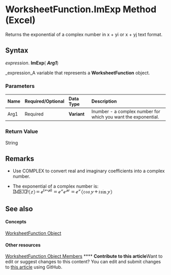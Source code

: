 
# WorksheetFunction.ImExp Method (Excel)

Returns the exponential of a complex number in x + yi or x + yj text format.


## Syntax

 _expression_. **ImExp**( **_Arg1_**)

 _expression_A variable that represents a  **WorksheetFunction** object.


### Parameters



|**Name**|**Required/Optional**|**Data Type**|**Description**|
|:-----|:-----|:-----|:-----|
|Arg1|Required| **Variant**|Inumber - a complex number for which you want the exponential.|

### Return Value

String


## Remarks




- Use COMPLEX to convert real and imaginary coefficients into a complex number.
    
- The exponential of a complex number is:
![](images/awfimexp_ZA06051159.gif)


    

## See also


#### Concepts


 [WorksheetFunction Object](7b1d5639-363d-632c-2cf0-2232562646b6.md)
#### Other resources


 [WorksheetFunction Object Members](6811ca87-4b53-0bff-88c9-30bf7497879a.md)
****   **Contribute to this article**Want to edit or suggest changes to this content? You can edit and submit changes to  [this article](https://github.com/jhershey00/VBA_Excel_Test/OpenXMLCon/articles/38072c27-dbd3-cdc6-a69a-f1782af7eb9c.md) using GitHub.

